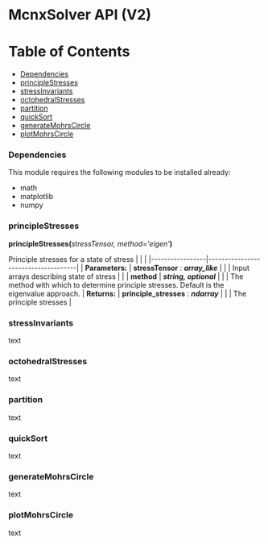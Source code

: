 # McnxSolver API (V2)

# Table of Contents
* [Dependencies](#dependencies)
* [principleStresses](#principlestresses)
* [stressInvariants](#stressinvariants)
* [octohedralStresses](#octohedralstresses)
* [partition](#partition)
* [quickSort](#quicksort)
* [generateMohrsCircle](#generagemohrscircle)
* [plotMohrsCircle](#plotmohrscircle)

### Dependencies

This module requires the following modules to be installed already:

* math
* matplotlib
* numpy

### principleStresses

**principleStresses(**_stressTensor, method='eigen'_**)**

Principle stresses for a state of stress
|                 |                                     |
|-----------------|-------------------------------------|
| **Parameters:** | **stressTensor** : __*array_like*__ |
| | Input arrays describing state of stress |
| | **method** | __*string, optional*__ |
| | The method with which to determine principle stresses. Default is the eigenvalue approach.
| **Returns:** | **principle_stresses** : __*ndarray*__ |
| | The principle stresses |

### stressInvariants

text

### octohedralStresses

text

### partition

text

### quickSort

text

### generateMohrsCircle

text

### plotMohrsCircle

text
